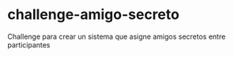 # challenge-amigo-secreto
Challenge para crear un sistema que asigne amigos secretos entre participantes
